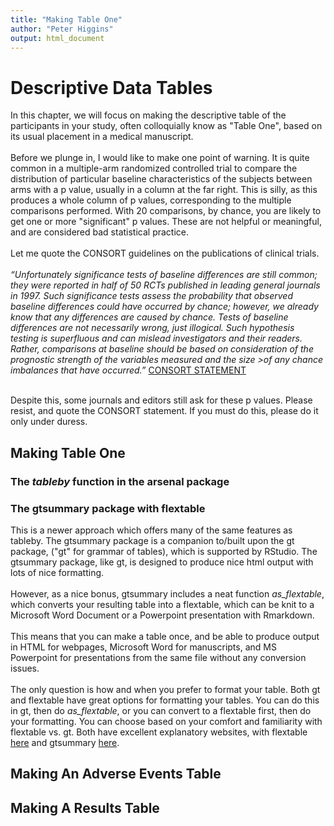 ```yaml
---
title: "Making Table One"
author: "Peter Higgins"
output: html_document
---
```


# Descriptive Data Tables

In this chapter, we will focus on making the descriptive table of the participants in your study, often colloquially know as "Table One", based on its usual placement in a medical manuscript.    
<br>
Before we plunge in, I would like to make one point of warning. It is quite common in a multiple-arm randomized controlled trial to compare the distribution of particular baseline characteristics of the subjects between arms with a p value, usually in a column at the far right. This is silly, as this produces a whole column of p values, corresponding to the multiple comparisons performed. With 20 comparisons, by chance, you are likely to get one or more "significant" p values. These are not helpful or meaningful, and are considered bad statistical practice.     
<br>
Let me quote the CONSORT guidelines on the publications of clinical trials. <br>
<br>
*“Unfortunately significance tests of baseline differences are still common; they were reported in half of 50 RCTs published in  leading general journals in 1997. Such significance tests assess the probability that observed baseline differences could have occurred by chance; however, we already know that any differences are caused by chance. Tests of baseline differences are not necessarily wrong, just illogical. Such hypothesis  
testing is superfluous and can mislead investigators and their readers. Rather, comparisons at baseline should be based on consideration of the prognostic strength of the variables measured and the size >of any chance imbalances that have occurred.”* [CONSORT STATEMENT](http://www.consort-statement.org/checklists/view/32-consort/510->baseline-data)

<br>
Despite this, some journals and editors still ask for these p values. Please resist, and quote the CONSORT statement. If you must do this, please do it only under duress. 


## Making Table One

### The *tableby* function in the **arsenal** package



### The gtsummary package with flextable
This is a newer approach which offers many of the same features as tableby. The gtsummary package is a companion to/built upon the gt package, ("gt" for grammar of tables), which is supported by RStudio. The gtsummary package, like gt, is designed to produce nice html output with lots of nice formatting. <br>
<br>
However, as a nice bonus, gtsummary includes a neat function *as_flextable*, which converts your resulting table into a flextable, which can be knit to a Microsoft Word Document or a Powerpoint presentation with Rmarkdown. <br>
<br>
This means that you can make a table once, and be able to produce output in HTML for webpages, Microsoft Word for manuscripts, and MS Powerpoint for presentations from the same file without any conversion issues.<br>
<br>
The only question is how and when you prefer to format your table. Both gt and flextable have great options for formatting your tables. You can do this in gt, then do *as_flextable*, or you can convert to a flextable first, then do your formatting. You can choose based on your comfort and familiarity with flextable vs. gt. Both have excellent explanatory websites, with flextable [here](https://davidgohel.github.io/flextable/index.html) and gtsummary [here](http://www.danieldsjoberg.com/gtsummary/index.html).

## Making An Adverse Events Table

## Making A Results Table
